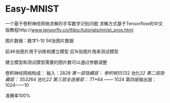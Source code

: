 # Easy-MNIST
一个基于卷积神经网络求解的手写数字识别问题
求解方式基于Tensorflow的中文版教程http://www.tensorfly.cn/tfdoc/tutorials/mnist_pros.html

图片数据：数字1-10
5K张图片数据

前4K张图片用于训练和建立模型
后1k张图片用来测试模型


建立模型和测试模型需要的图片数可以通过参数调整

卷积神经网络构成：
输入：28*28
第一层隐藏层：
卷积核5*5*1*32
池化2*2
第二层隐藏层：
5*5*32*64
池化2*2
第三层全连接层：
7*7*64 —— 1024
第四层输出层：
1024——10

准确率100%

